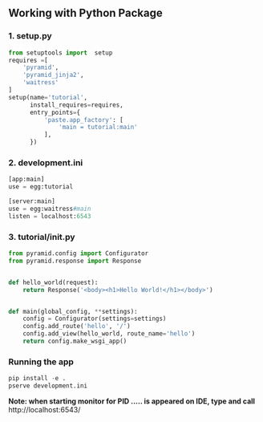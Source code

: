 ## Working with Python Package ##

### 1. setup.py ###
```python
from setuptools import  setup
requires =[
    'pyramid',
    'pyramid_jinja2',
    'waitress'
]
setup(name='tutorial',
      install_requires=requires,
      entry_points={
          'paste.app_factory': [
              'main = tutorial:main'
          ],
      })
```

### 2. development.ini ###
```python
[app:main]
use = egg:tutorial

[server:main]
use = egg:waitress#main
listen = localhost:6543
```

### 3. tutorial/__init__.py ###
```python
from pyramid.config import Configurator
from pyramid.response import Response


def hello_world(request):
    return Response('<body><h1>Hello World!</h1></body>')


def main(global_config, **settings):
    config = Configurator(settings=settings)
    config.add_route('hello', '/')
    config.add_view(hello_world, route_name='hello')
    return config.make_wsgi_app()

```

### Running the app ###
```python
pip install -e .
pserve development.ini
```

<b> Note: when starting monitor for PID ..... is appeared on IDE, type and call</b> http://localhost:6543/